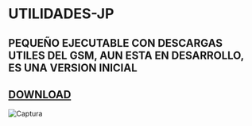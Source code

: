 # UTILIDADES-JP
**PEQUEÑO EJECUTABLE CON DESCARGAS UTILES DEL GSM,**
**AUN ESTA EN DESARROLLO, ES UNA VERSION INICIAL**
-------------------------------------------------
[DOWNLOAD](https://github.com/joseph-nc/UTILIDADES-JP/releases/download/V1.0/JP-UTILIDADES-v1.0.exe)
-------------------------------------------------
![Captura](https://github.com/joseph-nc/UTILIDADES-JP/assets/81875707/e03915ff-9c7b-4480-a390-4e1d4a493c15)

